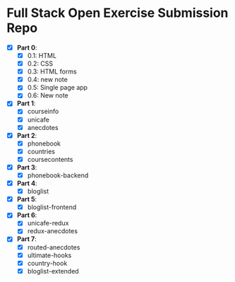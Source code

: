 # Full Stack Open Exercise Submission Repo
- [x] **Part 0**:
  - [x] 0.1: HTML
  - [x] 0.2: CSS
  - [x] 0.3: HTML forms
  - [x] 0.4: new note
  - [x] 0.5: Single page app
  - [x] 0.6: New note
- [x] **Part 1**:
  - [x] courseinfo
  - [x] unicafe
  - [x] anecdotes
- [x] **Part 2**:
  - [x] phonebook
  - [x] countries
  - [x] coursecontents
- [x] **Part 3**:
  - [x] phonebook-backend
- [x] **Part 4**:
  - [x] bloglist
- [x] **Part 5**:
  - [x] bloglist-frontend
- [x] **Part 6**:
  - [x] unicafe-redux
  - [x] redux-anecdotes
- [x] **Part 7**:
  - [x] routed-anecdotes
  - [x] ultimate-hooks
  - [x] country-hook
  - [x] bloglist-extended
